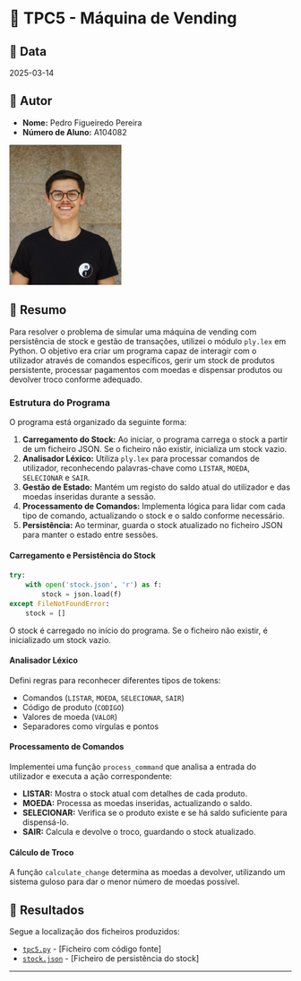 # 📌 TPC5 - Máquina de Vending

## 📅 Data
2025-03-14

## 👤 Autor
- **Nome:** Pedro Figueiredo Pereira
- **Número de Aluno:** A104082
<img src="../guardapedropereira.jpg" alt="Pedro Pereira" width="200" />

## 📖 Resumo
Para resolver o problema de simular uma máquina de vending com persistência de stock e gestão de transações, utilizei o módulo `ply.lex` em Python. O objetivo era criar um programa capaz de interagir com o utilizador através de comandos específicos, gerir um stock de produtos persistente, processar pagamentos com moedas e dispensar produtos ou devolver troco conforme adequado.

### **Estrutura do Programa**
O programa está organizado da seguinte forma:
1. **Carregamento do Stock:** Ao iniciar, o programa carrega o stock a partir de um ficheiro JSON. Se o ficheiro não existir, inicializa um stock vazio.
2. **Analisador Léxico:** Utiliza `ply.lex` para processar comandos de utilizador, reconhecendo palavras-chave como `LISTAR`, `MOEDA`, `SELECIONAR` e `SAIR`.
3. **Gestão de Estado:** Mantém um registo do saldo atual do utilizador e das moedas inseridas durante a sessão.
4. **Processamento de Comandos:** Implementa lógica para lidar com cada tipo de comando, actualizando o stock e o saldo conforme necessário.
5. **Persistência:** Ao terminar, guarda o stock atualizado no ficheiro JSON para manter o estado entre sessões.

#### **Carregamento e Persistência do Stock**
```python
try:
    with open('stock.json', 'r') as f:
        stock = json.load(f)
except FileNotFoundError:
    stock = []
```
O stock é carregado no início do programa. Se o ficheiro não existir, é inicializado um stock vazio.

#### **Analisador Léxico**
Defini regras para reconhecer diferentes tipos de tokens:
- Comandos (`LISTAR`, `MOEDA`, `SELECIONAR`, `SAIR`)
- Código de produto (`CODIGO`)
- Valores de moeda (`VALOR`)
- Separadores como vírgulas e pontos

#### **Processamento de Comandos**
Implementei uma função `process_command` que analisa a entrada do utilizador e executa a ação correspondente:
- **LISTAR:** Mostra o stock atual com detalhes de cada produto.
- **MOEDA:** Processa as moedas inseridas, actualizando o saldo.
- **SELECIONAR:** Verifica se o produto existe e se há saldo suficiente para dispensá-lo.
- **SAIR:** Calcula e devolve o troco, guardando o stock atualizado.

#### **Cálculo de Troco**
A função `calculate_change` determina as moedas a devolver, utilizando um sistema guloso para dar o menor número de moedas possível.

## 📂 Resultados
Segue a localização dos ficheiros produzidos:
- [`tpc5.py`](tpc5.py) - [Ficheiro com código fonte]
- [`stock.json`](stock.json) - [Ficheiro de persistência do stock]

---
